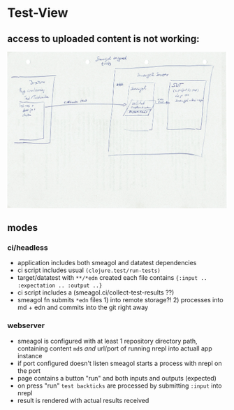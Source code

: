 # Test-View

## access to uploaded content is not working:
![example](content/uploads/SmeagolDrivenTests.jpg)

## modes

### ci/headless

- application includes both smeagol and datatest dependencies
- ci script includes usual `(clojure.test/run-tests)`
- target/datatest with `**/*edn` created each file contains `{:input .. :expectation .. :output ..}`
- ci script includes a (smeagol.ci/collect-test-results ??)
- smeagol fn submits `*edn` files 1) into remote storage?! 2) processes into md + edn and commits into the git right away

### webserver

- smeagol is configured with at least 1 repository directory path, containing content `md`s *and* url/port of running nrepl into actuall app instance
- if port configured doesn't listen smeagol starts a process with nrepl on the port
- page contains a button "run" and both inputs and outputs (expected)
- on press "run" `test backticks`  are processed by submitting `:input` into nrepl
- result is rendered with actual results received